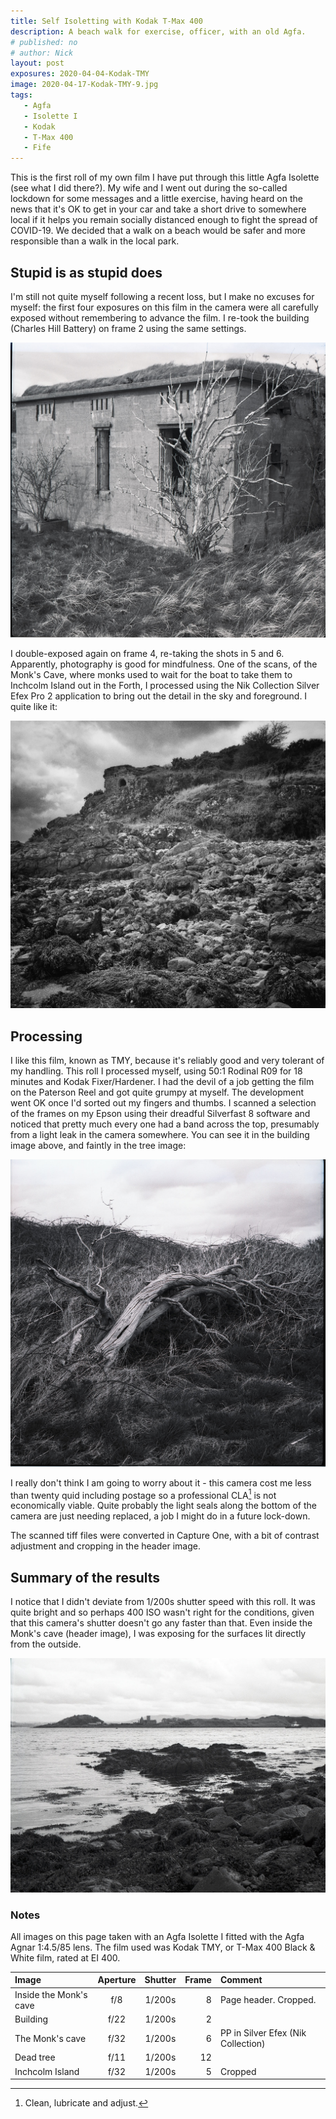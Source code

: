```yaml
---
title: Self Isoletting with Kodak T-Max 400
description: A beach walk for exercise, officer, with an old Agfa.
# published: no
# author: Nick
layout: post
exposures: 2020-04-04-Kodak-TMY
image: 2020-04-17-Kodak-TMY-9.jpg
tags:
   - Agfa
   - Isolette I
   - Kodak
   - T-Max 400
   - Fife
---
```

This is the first roll of my own film I have put through this little Agfa Isolette (see what I did there?). My wife and I went out during the so-called lockdown for some messages and a little exercise, having heard on the news that it's OK to get in your car and take a short drive to somewhere local if it helps you remain socially distanced enough to fight the spread of COVID-19. We decided that a walk on a beach would be safer and more responsible than a walk in the local park.

## Stupid is as stupid does
I'm still not quite myself following a recent loss, but I make no excuses for myself: the first four exposures on this film in the camera were all carefully exposed without remembering to advance the film. I re-took the building (Charles Hill Battery) on frame 2 using the same settings.

![](/img/2020-04-17-Kodak-TMY-2.jpg)

I double-exposed again on frame 4, re-taking the shots in 5 and 6. Apparently, photography is good for mindfulness. One of the scans, of the Monk's Cave, where monks used to wait for the boat to take them to Inchcolm Island out in the Forth, I processed using the Nik Collection Silver Efex Pro 2 application to bring out the detail in the sky and foreground. I quite like it:

![](/img/2020-04-17-Kodak-TMY-6.jpg)

## Processing
I like this film, known as TMY, because it's reliably good and very tolerant of my handling. This roll I processed myself, using 50:1 Rodinal R09 for 18 minutes and Kodak Fixer/Hardener. I had the devil of a job getting the film on the Paterson Reel and got quite grumpy at myself. The development went OK once I'd sorted out my fingers and thumbs. I scanned a selection of the frames on my Epson using their dreadful Silverfast 8 software and noticed that pretty much every one had a band across the top, presumably from a light leak in the camera somewhere. You can see it in the building image above, and faintly in the tree image:

![](/img/2020-04-17-Kodak-TMY-12.jpg)

I really don't think I am going to worry about it - this camera cost me less than twenty quid including postage so a professional CLA[^1] is not economically viable. Quite probably the light seals along the bottom of the camera are just needing replaced, a job I might do in a future lock-down.

The scanned tiff files were converted in Capture One, with a bit of contrast adjustment and cropping in the header image.

[^1]: Clean, lubricate and adjust.

## Summary of the results
I notice that I didn't deviate from 1/200s shutter speed with this roll. It was quite bright and so perhaps 400 ISO wasn't right for the conditions, given that this camera's shutter doesn't go any faster than that. Even inside the Monk's cave (header image), I was exposing for the surfaces lit directly from the outside.

![](/img/2020-04-17-Kodak-TMY-5.jpg)

### Notes

All images on this page taken with an Agfa Isolette I fitted with the Agfa Agnar 1:4.5/85 lens. The film used was Kodak TMY, or T-Max 400 Black & White film, rated at EI 400.

Image|Aperture|Shutter|Frame|Comment
:----|:------:|:----:|--:|:------
Inside the Monk's cave|f/8|1/200s|8|Page header. Cropped.
Building|f/22|1/200s|2
The Monk's cave|f/32|1/200s|6|PP in Silver Efex (Nik Collection)
Dead tree|f/11|1/200s|12
Inchcolm Island|f/32|1/200s|5|Cropped

